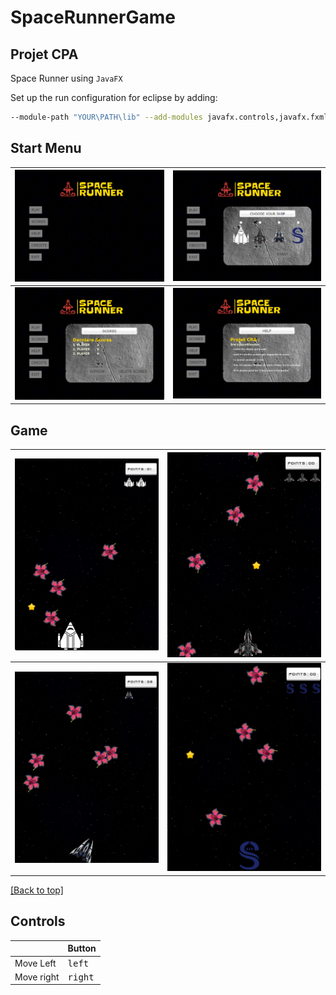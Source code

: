 # SpaceRunnerGame 
## Projet CPA

Space Runner using `JavaFX` 

Set up the run configuration for eclipse by adding:
```bash
--module-path "YOUR\PATH\lib" --add-modules javafx.controls,javafx.fxml
```

## Start Menu

| ![Screen 1](https://github.com/JoumanaD/SpaceRunner/blob/main/src/resources/screenshots/1-menu.png) | ![Screen 2](https://github.com/JoumanaD/SpaceRunner/blob/main/src/resources/screenshots/2-buttonPlay.png) |
|---------------------------------------------|---------------------------------------------|
| ![Screen 3](https://github.com/JoumanaD/SpaceRunner/blob/main/src/resources/screenshots/3-buttonScores.png) | ![Screen 4](https://github.com/JoumanaD/SpaceRunner/blob/main/src/resources/screenshots/4-buttonHelp.png) |



## Game

| ![Screen 1](https://github.com/JoumanaD/SpaceRunner/blob/main/src/resources/screenshots/6-WhiteShip.png) | ![Screen 2](https://github.com/JoumanaD/SpaceRunner/blob/main/src/resources/screenshots/7-BlackShip.png) |
|---------------------------------------------|---------------------------------------------|
| ![Screen 3](https://github.com/JoumanaD/SpaceRunner/blob/main/src/resources/screenshots/8-BlueShip.png) | ![Screen 4](https://github.com/JoumanaD/SpaceRunner/blob/main/src/resources/screenshots/9-SorbonneShip.png) |

[[Back to top]](https://github.com/JoumanaD/SpaceRunner#SpaceRunnerGame)

## Controls

|              | Button              |
|--------------|---------------------|
| Move Left    | <kbd>left</kbd>     |
| Move right   | <kbd>right</kbd>    |

